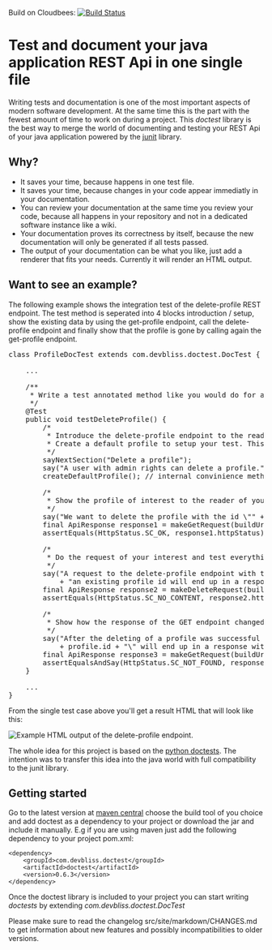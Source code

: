 Build on Cloudbees: [![Build Status](https://buildhive.cloudbees.com/job/devbliss/job/doctest/badge/icon)](https://buildhive.cloudbees.com/job/devbliss/job/doctest/)

# Test and document your java application REST Api in one single file
Writing tests and documentation is one of the most important aspects of modern software development. At the same time this is the part with the fewest amount of time to work on during a project. This *doctest* library is the best way to merge the world of documenting and testing your REST Api of your java application powered by the [junit](http://junit.org/) library. 

## Why?
 * It saves your time, because happens in one test file.
 * It saves your time, because changes in your code appear immediatly in your documentation.
 * You can review your documentation at the same time you review your code, because all happens in your repository and not in a dedicated software instance like a wiki.
 * Your documentation proves its correctness by itself, because the new documentation will only be generated if all tests passed.
 * The output of your documentation can be what you like, just add a renderer that fits your needs. Currently it will render an HTML output.

## Want to see an example?
The following example shows the integration test of the delete-profile REST endpoint. The test method is seperated into 4 blocks introduction / setup, show the existing data by using the get-profile endpoint, call the delete-profile endpoint and finally show that the profile is gone by calling again the get-profile endpoint.

<pre>
class ProfileDocTest extends com.devbliss.doctest.DocTest {
	
	...
	
	/**
 	 * Write a test annotated method like you would do for a common junit test
 	 */
	@Test
	public void testDeleteProfile() {
        /*
         * Introduce the delete-profile endpoint to the reader of your documentation.
         * Create a default profile to setup your test. This will be invisible for the reader of your documentation.
         */
        sayNextSection("Delete a profile");
        say("A user with admin rights can delete a profile.");
        createDefaultProfile(); // internal convinience method to handle test profiles

        /*
         * Show the profile of interest to the reader of your documentation.  
         */
        say("We want to delete the profile with the id \"" + profile.id + "\".");
        final ApiResponse response1 = makeGetRequest(buildUri("api/v1/profile/" + profile.id));
        assertEquals(HttpStatus.SC_OK, response1.httpStatus);

        /*
         * Do the request of your interest and test everything you think is important.
         */
        say("A request to the delete-profile endpoint with the correct rigths and "
            + "an existing profile id will end up in a response with the status code " + HttpStatus.SC_NO_CONTENT);
        final ApiResponse response2 = makeDeleteRequest(buildUri("api/v1/profile/" + profile.id));
        assertEquals(HttpStatus.SC_NO_CONTENT, response2.httpStatus);

        /*
         * Show how the response of the GET endpoint changed after the DELETE request was successful.
         */
        say("After the deleting of a profile was successful the request to get the profile with the id \"" 
            + profile.id + "\" will end up in a response with the status code " + HttpStatus.SC_NOT_FOUND);
        final ApiResponse response3 = makeGetRequest(buildUri("api/v1/profile/" + profile.id));
        assertEqualsAndSay(HttpStatus.SC_NOT_FOUND, response3.httpStatus, "The profile is not found since it has been deleted.");
    }

    ...
}
</pre>

From the single test case above you'll get a result HTML that will look like this:
	
![Example HTML output of the delete-profile endpoint.](https://raw.github.com/devbliss/doctest/master/src/site/resources/example-delete-profile.png)

The whole idea for this project is based on the [python doctests](http://docs.python.org/2/library/doctest.html). The intention was to transfer this idea into the java world with full compatibility to the junit library.

## Getting started
Go to the latest version at [maven central](http://search.maven.org/#search|ga|1|g%3A%22com.devbliss.doctest%22) choose the build tool of you choice and add doctest as a dependency to your project or download the jar and include it manually. E.g if you are using maven just add the following dependency to your project pom.xml:

    <dependency>
        <groupId>com.devbliss.doctest</groupId>
        <artifactId>doctest</artifactId>
        <version>0.6.3</version>
    </dependency>

Once the doctest library is included to your project you can start writing *doctests* by extending *com.devbliss.doctest.DocTest*

Please make sure to read the changelog src/site/markdown/CHANGES.md to get information about new features and possibly incompatibilities to older versions.
